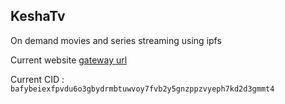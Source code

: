 ## KeshaTv
On demand movies and series streaming using ipfs

Current website [gateway url](https://bafybeiexfpvdu6o3gbydrmbtuwvoy7fvb2y5gnzppzvyeph7kd2d3gmmt4.ipfs.dweb.link)

Current CID : `bafybeiexfpvdu6o3gbydrmbtuwvoy7fvb2y5gnzppzvyeph7kd2d3gmmt4`

